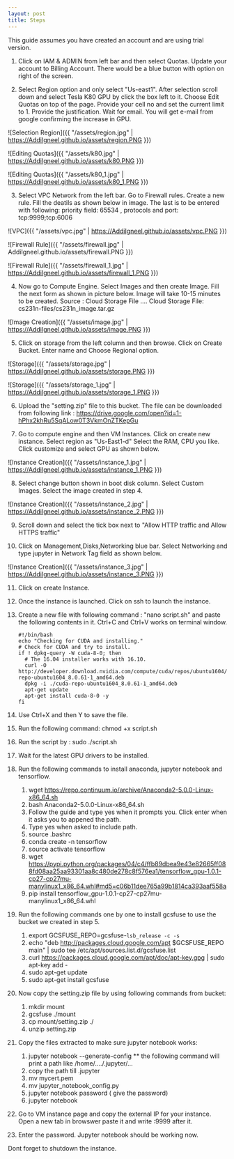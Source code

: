 ```yaml
---
layout: post
title: Steps
---
```



This guide assumes you have created an account and are using trial version.

1. Click on IAM & ADMIN from left bar and then select Quotas. Update your account to Billing Account. There would be a blue button with option on right of the screen.


2. Select Region option and only select "Us-east1". After selection scroll down and select Tesla K80 GPU by click the box left to it. Choose Edit Quotas on top of the page. Provide your cell no and set the current limit to 1. Provide the justification. Wait for email. You will get e-mail from google confirming the increase in GPU.

![Selection Region]({{ "/assets/region.jpg" | https://AddiIgneel.github.io/assets/region.PNG }})

![Editing Quotas]({{ "/assets/k80.jpg" | https://AddiIgneel.github.io/assets/k80.PNG }})

![Editing Quotas]({{ "/assets/k80_1.jpg" | https://AddiIgneel.github.io/assets/k80_1.PNG }})

3. Select VPC Network from the left bar. Go to Firewall rules. Create a new rule. Fill the deatils as shown below in image.
   The last is to be entered with following: priority field: 65534 , protocols and port: tcp:9999;tcp:6006

![VPC]({{ "/assets/vpc.jpg" | https://AddiIgneel.github.io/assets/vpc.PNG }})

![Firewall Rule]({{ "/assets/firewall.jpg" | AddiIgneel.github.io/assets/firewall.PNG }})

![Firewall Rule]({{ "/assets/firewall_1.jpg" | https://AddiIgneel.github.io/assets/firewall_1.PNG }})

4. Now go to Compute Engine. Select Images and then create Image. Fill the next form as shown in picture below. Image will take 10-15 minutes to be created. Source : Cloud Storage File .... Cloud Storage File: cs231n-files/cs231n_image.tar.gz

![Image Creation]({{ "/assets/image.jpg" | https://AddiIgneel.github.io/assets/image.PNG }})

5. Click on storage from the left column and then browse. Click on Create Bucket. Enter name and Choose Regional option. 

![Storage]({{ "/assets/storage.jpg" | https://AddiIgneel.github.io/assets/storage.PNG }})

![Storage]({{ "/assets/storage_1.jpg" | https://AddiIgneel.github.io/assets/storage_1.PNG }})

6. Upload the "setting.zip" file to this bucket. The file can be downloaded from following link : https://drive.google.com/open?id=1-hPhx2khRu5SqALow0T3VkmOnZTKepGu

7. Go to compute engine and then VM Instances. Click on create new instance. Select region as "Us-East1-d" Select the RAM, CPU you like. Click customize and select GPU as shown below. 

![Instance Creation]({{ "/assets/instance_1.jpg" | https://AddiIgneel.github.io/assets/instance_1.PNG }})

8. Select change button shown in boot disk column. Select Custom Images. Select the image created in step 4. 

![Instance Creation]({{ "/assets/instance_2.jpg" | https://AddiIgneel.github.io/assets/instance_2.PNG }})

9. Scroll down and select the tick box next to "Allow HTTP traffic and Allow HTTPS traffic"

10. Click on Management,Disks,Networking blue bar. Select Networking and type jupyter in Network Tag field as shown below.

![Instance Creation]({{ "/assets/instance_3.jpg" | https://AddiIgneel.github.io/assets/instance_3.PNG }})


11. Click on create Instance. 

12. Once the instance is launched. Click on ssh to launch the instance.

13. Create a new file with following command : "nano script.sh" and paste the following contents in it. Ctrl+C and Ctrl+V works on terminal window.
      
        #!/bin/bash
        echo "Checking for CUDA and installing."
        # Check for CUDA and try to install.
        if ! dpkg-query -W cuda-8-0; then
          # The 16.04 installer works with 16.10.
          curl -O http://developer.download.nvidia.com/compute/cuda/repos/ubuntu1604/x86_64/cuda-repo-ubuntu1604_8.0.61-1_amd64.deb
          dpkg -i ./cuda-repo-ubuntu1604_8.0.61-1_amd64.deb
          apt-get update
          apt-get install cuda-8-0 -y
        fi
        
14. Use Ctrl+X and then Y to save the file.

15. Run the following command: chmod +x script.sh

16. Run the script by : sudo ./script.sh

17. Wait for the latest GPU drivers to be installed.

18. Run the following commands to install anaconda, jupyter notebook and tensorflow.
    
    1. wget https://repo.continuum.io/archive/Anaconda2-5.0.0-Linux-x86_64.sh
    2. bash Anaconda2-5.0.0-Linux-x86_64.sh
    3. Follow the guide and type yes when it prompts you. Click enter when it asks you to appened the path.
    4. Type yes when asked to include path.
    5. source .bashrc
    6. conda create -n tensorflow
    7. source activate tensorflow
    8. wget https://pypi.python.org/packages/04/c4/ffb89dbea9e43e82665ff088fd08aa25aa93301aa8c480de278c8f576ea1/tensorflow_gpu-1.0.1-cp27-cp27mu-manylinux1_x86_64.whl#md5=c06b11dee765a99b1814ca393aaf558a
    9. pip install tensorflow_gpu-1.0.1-cp27-cp27mu-manylinux1_x86_64.whl

19. Run the following commands one by one to install gcsfuse to use the bucket we created in step 5.
    
    1. export GCSFUSE_REPO=gcsfuse-`lsb_release -c -s`
    2. echo "deb http://packages.cloud.google.com/apt $GCSFUSE_REPO main" | sudo tee /etc/apt/sources.list.d/gcsfuse.list
    3. curl https://packages.cloud.google.com/apt/doc/apt-key.gpg | sudo apt-key add -
    4. sudo apt-get update
    5. sudo apt-get install gcsfuse
    
20. Now copy the setting.zip file by using following commands from bucket:
    
    1. mkdir mount
    2. gcsfuse <your bucket name> ./mount
    3. cp mount/setting.zip ./
    4. unzip setting.zip
    
21. Copy the files extracted to make sure jupyter notebook works:
      
    1. jupyter notebook --generate-config  ** the following command will print a path like /home/<your username>..../.jupyter/...
    2. copy the path till .jupyter
    3. mv mycert.pem <paste path here>
    4. mv jupyter_notebook_config.py <paste path here>
    5. jupyter notebook password ( give the password)
    6. jupyter notebook
 
   17. Go to VM instance page and copy the external IP for your instance. Open a new tab in browswer paste it and write :9999 after it. 
 
 22. Enter the password. Jupyter notebook should be working now.
    
 Dont forget to shutdown the instance.
